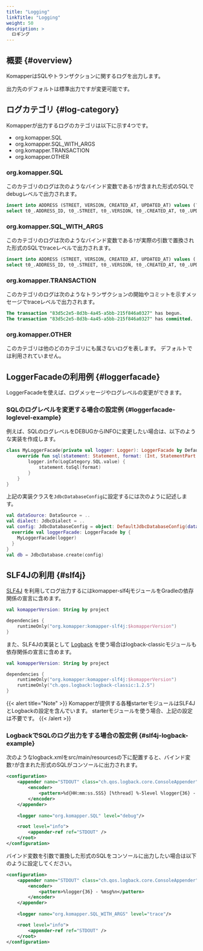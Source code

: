 ```yaml
---
title: "Logging"
linkTitle: "Logging"
weight: 50
description: >
  ロギング
---
```


## 概要 {#overview}

KomapperはSQLやトランザクションに関するログを出力します。

出力先のデフォルトは標準出力ですが変更可能です。

## ログカテゴリ {#log-category}

Komapperが出力するログのカテゴリは以下に示す4つです。

- org.komapper.SQL
- org.komapper.SQL_WITH_ARGS
- org.komapper.TRANSACTION
- org.komapper.OTHER

### org.komapper.SQL

このカテゴリのログは次のようなバインド変数である`?`が含まれた形式のSQLでdebugレベルで出力されます。

```sql
insert into ADDRESS (STREET, VERSION, CREATED_AT, UPDATED_AT) values (?, ?, ?, ?)
select t0_.ADDRESS_ID, t0_.STREET, t0_.VERSION, t0_.CREATED_AT, t0_.UPDATED_AT from ADDRESS as t0_ where t0_.ADDRESS_ID = ?
```

### org.komapper.SQL_WITH_ARGS

このカテゴリのログは次のようなバインド変数である`?`が実際の引数で置換された形式のSQLでtraceレベルで出力されます。

```sql
insert into ADDRESS (STREET, VERSION, CREATED_AT, UPDATED_AT) values ('street A', 0, '2021-07-31T21:23:24.511', '2021-07-31T21:23:24.511')
select t0_.ADDRESS_ID, t0_.STREET, t0_.VERSION, t0_.CREATED_AT, t0_.UPDATED_AT from ADDRESS as t0_ where t0_.ADDRESS_ID = 1
```

### org.komapper.TRANSACTION

このカテゴリのログは次のようなトランザクションの開始やコミットを示すメッセージでtraceレベルで出力されます。

```sql
The transaction "83d5c2e5-8d3b-4a45-a5bb-215f846a0327" has begun.
The transaction "83d5c2e5-8d3b-4a45-a5bb-215f846a0327" has committed.
```

### org.komapper.OTHER

このカテゴリは他のどのカテゴリにも属さないログを表します。
デフォルトでは利用されていません。

## LoggerFacadeの利用例 {#loggerfacade}

LoggerFacadeを使えば、ログメッセージやログレベルの変更ができます。

### SQLのログレベルを変更する場合の設定例 {#loggerfacade-loglevel-example}

例えば、SQLのログレベルをDEBUGからINFOに変更したい場合は、以下のような実装を作成します。

```kotlin
class MyLoggerFacade(private val logger: Logger): LoggerFacade by DefaultLoggerFacade(logger) {
    override fun sql(statement: Statement, format: (Int, StatementPart.PlaceHolder) -> CharSequence) {
        logger.info(LogCategory.SQL.value) {
            statement.toSql(format)
        }
    }
}
```

上記の実装クラスを`JdbcDatabaseConfig`に設定するには次のように記述します。

```kotlin
val dataSource: DataSource = ..
val dialect: JdbcDialect = ..
val config: JdbcDatabaseConfig = object: DefaultJdbcDatabaseConfig(dataSource, dialect) {
  override val loggerFacade: LoggerFacade by {
    MyLoggerFacade(logger)
  }
}
val db = JdbcDatabase.create(config)
```

## SLF4Jの利用 {#slf4j}

[SLF4J](http://www.slf4j.org/) を利用してログ出力するにはkomapper-slf4jモジュールをGradleの依存関係の宣言に含めます。

```kotlin
val komapperVersion: String by project

dependencies {
    runtimeOnly("org.komapper:komapper-slf4j:$komapperVersion")
}
```

また、SLF4Jの実装として [Logback](http://logback.qos.ch/) を使う場合はlogback-classicモジュールも依存関係の宣言に含めます。

```kotlin
val komapperVersion: String by project

dependencies {
    runtimeOnly("org.komapper:komapper-slf4j:$komapperVersion")
    runtimeOnly("ch.qos.logback:logback-classic:1.2.5")
}
```

{{< alert title="Note" >}}
Komapperが提供する各種starterモジュールはSLF4JとLogbackの設定を含んでいます。
starterモジュールを使う場合、上記の設定は不要です。
{{< /alert >}}

### LogbackでSQLのログ出力をする場合の設定例 {#slf4j-logback-example}

次のようなlogback.xmlをsrc/main/resourcesの下に配置すると、バインド変数`?`が含まれた形式のSQLがコンソールに出力されます。

```xml
<configuration>
    <appender name="STDOUT" class="ch.qos.logback.core.ConsoleAppender">
        <encoder>
            <pattern>%d{HH:mm:ss.SSS} [%thread] %-5level %logger{36} - %msg%n</pattern>
        </encoder>
    </appender>
    
    <logger name="org.komapper.SQL" level="debug"/>

    <root level="info">
        <appender-ref ref="STDOUT" />
    </root>
</configuration>
```

バインド変数を引数で置換した形式のSQLをコンソールに出力したい場合は以下のように設定してください。

```xml
<configuration>
    <appender name="STDOUT" class="ch.qos.logback.core.ConsoleAppender">
        <encoder>
            <pattern>%logger{36} - %msg%n</pattern>
        </encoder>
    </appender>
    
    <logger name="org.komapper.SQL_WITH_ARGS" level="trace"/>

    <root level="info">
        <appender-ref ref="STDOUT" />
    </root>
</configuration>
```
